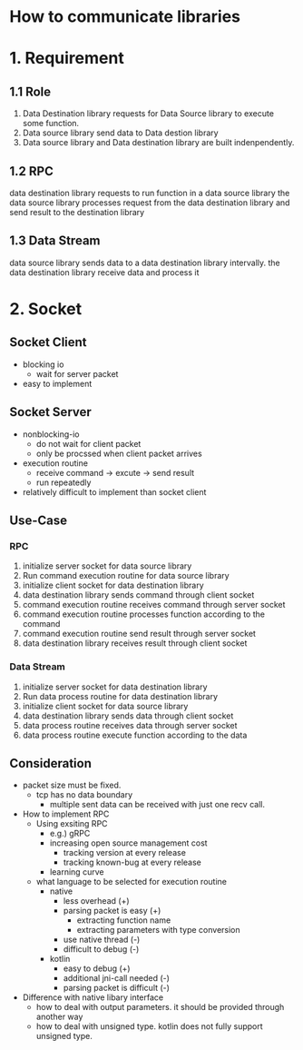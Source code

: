 # How to communicate libraries

# 1. Requirement

## 1.1 Role

1. Data Destination library requests for Data Source library to execute some function.
2. Data source library send data to Data destion library
3. Data source library and Data destination library are built indenpendently.

## 1.2 RPC

data destination library requests to run function in a data source library
the data source library processes request from the data destination library and send result to the destination library

## 1.3 Data Stream

data source library sends data to a data destination library intervally.
the data destination library receive data and process it 

# 2. Socket

## Socket Client
- blocking io
  - wait for server packet
- easy to implement

## Socket Server
- nonblocking-io
  - do not wait for client packet
  - only be procssed when client packet arrives
- execution routine
  - receive command -> excute -> send result
  - run repeatedly
- relatively difficult to implement than socket client

## Use-Case

### RPC

1. initialize server socket for data source library 
2. Run command execution routine for data source library
3. initialize client socket for data destination library
4. data destination library sends command through client socket
5. command execution routine receives command through server socket 
6. command execution routine processes function according to the command
7. command execution routine send result through server socket
8. data destination library receives result through client socket

### Data Stream

1. initialize server socket for data destination library
2. Run data process routine for data destination library
3. initialize client socket for data source library
4. data destination library sends data through client socket
5. data process routine receives data through server socket 
6. data process routine execute function according to the data


## Consideration

- packet size must be fixed.
  - tcp has no data boundary
    - multiple sent data can be received with just one recv call.
- How to implement RPC
  - Using exsiting RPC
    - e.g.) gRPC
    - increasing open source management cost
      - tracking version at every release
      - tracking known-bug at every release
    - learning curve
  - what language to be selected for execution routine
    - native
      - less overhead (+)
      - parsing packet is easy (+)
        - extracting function name
        - extracting parameters with type conversion
      - use native thread (-)
      - difficult to debug (-)
    - kotlin
      - easy to debug (+)
      - additional jni-call needed (-)
      - parsing packet is difficult (-)
 - Difference with native libary interface
   - how to deal with output parameters. it should be provided through another way
   - how to deal with unsigned type. kotlin does not fully support unsigned type.